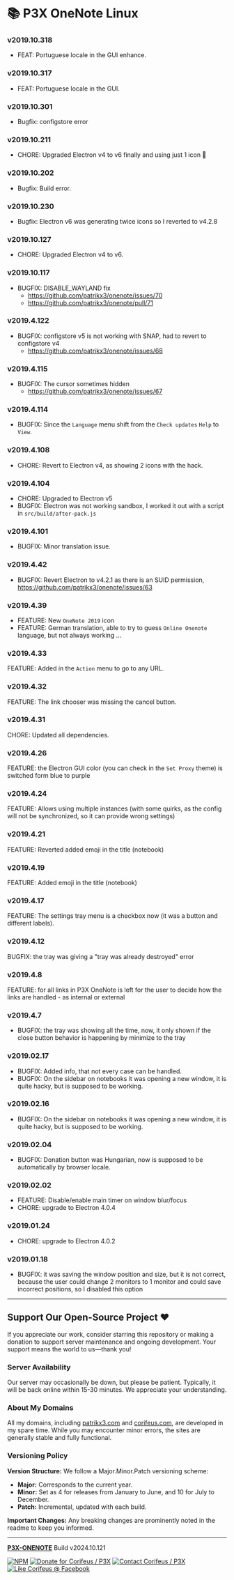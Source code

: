 [//]: #@corifeus-header

# 📚 P3X OneNote Linux

                        
[//]: #@corifeus-header:end
### v2019.10.318
* FEAT: Portuguese locale in the GUI enhance.



### v2019.10.317
* FEAT: Portuguese locale in the GUI.



### v2019.10.301
* Bugfix: configstore error



### v2019.10.211
* CHORE: Upgraded Electron v4 to v6 finally and using just 1 icon 🙌



### v2019.10.202
* Bugfix: Build error.



### v2019.10.230
* Bugfix: Electron v6 was generating twice icons so I reverted to v4.2.8



### v2019.10.127
* CHORE: Upgraded Electron v4 to v6.



### v2019.10.117
* BUGFIX: DISABLE_WAYLAND fix
  * https://github.com/patrikx3/onenote/issues/70
  * https://github.com/patrikx3/onenote/pull/71



### v2019.4.122
* BUGFIX: configstore v5 is not working with SNAP, had to revert to configstore v4
  * https://github.com/patrikx3/onenote/issues/68



### v2019.4.115
* BUGFIX: The cursor sometimes hidden
  * https://github.com/patrikx3/onenote/issues/67



### v2019.4.114
* BUGFIX: Since the `Language` menu shift from the `Check updates` `Help` to `View`.



### v2019.4.108
* CHORE: Revert to Electron v4, as showing 2 icons with the hack.



### v2019.4.104
* CHORE: Upgraded to Electron v5
* BUGFIX: Electron was not working sandbox, I worked it out with a script in `src/build/after-pack.js`



### v2019.4.101
* BUGFIX: Minor translation issue.



### v2019.4.42
* BUGFIX: Revert Electron to v4.2.1 as there is an SUID permission, https://github.com/patrikx3/onenote/issues/63



### v2019.4.39
* FEATURE: New `OneNote 2019` icon
* FEATURE: German translation, able to try to guess `Online Onenote` language, but not always working ...



### v2019.4.33
FEATURE: Added in the `Action` menu to go to any URL.



### v2019.4.32
FEATURE: The link chooser was missing the cancel button.



### v2019.4.31
CHORE: Updated all dependencies.



### v2019.4.26
FEATURE: the Electron GUI color (you can check in the `Set Proxy` theme) is switched form blue to purple



### v2019.4.24
FEATURE: Allows using multiple instances (with some quirks, as the config will not be synchronized, so it can provide wrong settings)



### v2019.4.21
FEATURE: Reverted added emoji in the title (notebook)



### v2019.4.19
FEATURE: Added emoji in the title (notebook)



### v2019.4.17
FEATURE: The settings tray menu is a checkbox now (it was a button and different labels).



### v2019.4.12
BUGFIX: the tray was giving a "tray was already destroyed" error



### v2019.4.8
FEATURE: for all links in P3X OneNote is left for the user to decide how the links are handled - as internal or external



### v2019.4.7
* BUGFIX: the tray was showing all the time, now, it only shown if the close button behavior is happening by minimize to the tray



### v2019.02.17
* BUGFIX: Added info, that not every case can be handled.
* BUGFIX: On the sidebar on notebooks it was opening a new window, it is quite hacky, but is supposed to be working.



### v2019.02.16
* BUGFIX: On the sidebar on notebooks it was opening a new window, it is quite hacky, but is supposed to be working.



### v2019.02.04
* BUGFIX: Donation button was Hungarian, now is supposed to be automatically by browser locale.



### v2019.02.02
* FEATURE: Disable/enable main timer on window blur/focus
* CHORE: upgrade to Electron 4.0.4 




### v2019.01.24
* CHORE: upgrade to Electron 4.0.2 



### v2019.01.18
* BUGFIX: it was saving the window position and size, but it is not correct, because the user could change 2 monitors to 1 monitor and could save incorrect positions, so I disabled this option


[//]: #@corifeus-footer

---


## Support Our Open-Source Project ❤️
If you appreciate our work, consider starring this repository or making a donation to support server maintenance and ongoing development. Your support means the world to us—thank you!

### Server Availability
Our server may occasionally be down, but please be patient. Typically, it will be back online within 15-30 minutes. We appreciate your understanding.

### About My Domains
All my domains, including [patrikx3.com](https://patrikx3.com) and [corifeus.com](https://corifeus.com), are developed in my spare time. While you may encounter minor errors, the sites are generally stable and fully functional.

### Versioning Policy
**Version Structure:** We follow a Major.Minor.Patch versioning scheme:
- **Major:** Corresponds to the current year.
- **Minor:** Set as 4 for releases from January to June, and 10 for July to December.
- **Patch:** Incremental, updated with each build.

**Important Changes:** Any breaking changes are prominently noted in the readme to keep you informed.

---


[**P3X-ONENOTE**](https://corifeus.com/onenote) Build v2024.10.121

 [![NPM](https://img.shields.io/npm/v/p3x-onenote.svg)](https://www.npmjs.com/package/p3x-onenote)  [![Donate for Corifeus / P3X](https://img.shields.io/badge/Donate-Corifeus-003087.svg)](https://www.paypal.com/cgi-bin/webscr?cmd=_s-xclick&hosted_button_id=QZVM4V6HVZJW6)  [![Contact Corifeus / P3X](https://img.shields.io/badge/Contact-P3X-ff9900.svg)](https://www.patrikx3.com/en/front/contact) [![Like Corifeus @ Facebook](https://img.shields.io/badge/LIKE-Corifeus-3b5998.svg)](https://www.facebook.com/corifeus.software)






[//]: #@corifeus-footer:end
